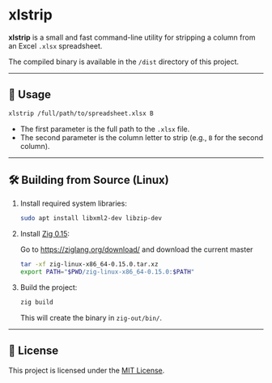 # xlstrip

**xlstrip** is a small and fast command-line utility for stripping a column from an Excel `.xlsx` spreadsheet.

The compiled binary is available in the `/dist` directory of this project.

---

## 🔧 Usage

```bash
xlstrip /full/path/to/spreadsheet.xlsx B
```

- The first parameter is the full path to the `.xlsx` file.
- The second parameter is the column letter to strip (e.g., `B` for the second column).

---

## 🛠️ Building from Source (Linux)

1. Install required system libraries:
   ```bash
   sudo apt install libxml2-dev libzip-dev
   ```

2. Install [Zig 0.15](https://ziglang.org/download/):

   Go to https://ziglang.org/download/ and download the current master
   ```bash
   tar -xf zig-linux-x86_64-0.15.0.tar.xz
   export PATH="$PWD/zig-linux-x86_64-0.15.0:$PATH"
   ```

3. Build the project:
   ```bash
   zig build
   ```

   This will create the binary in `zig-out/bin/`.

---


## 📄 License

This project is licensed under the [MIT License](https://opensource.org/licenses/MIT).
